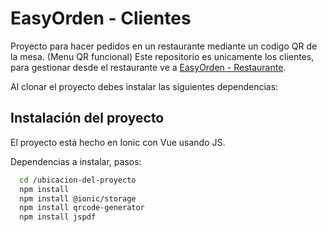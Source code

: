 # EasyOrden - Clientes

Proyecto para hacer pedidos en un restaurante mediante un codigo QR de la mesa. (Menu QR funcional) 
Este repositorio es unicamente los clientes, para gestionar desde el restaurante ve a [EasyOrden - Restaurante](https://github.com/Jozeeh/EasyOrden-Restaurante).

Al clonar el proyecto debes instalar las siguientes dependencias:

## Instalación del proyecto

El proyecto está hecho en Ionic con Vue usando JS.

Dependencias a instalar, pasos:
```bash
  cd /ubicacion-del-proyecto
  npm install
  npm install @ionic/storage
  npm install qrcode-generator
  npm install jspdf
```
